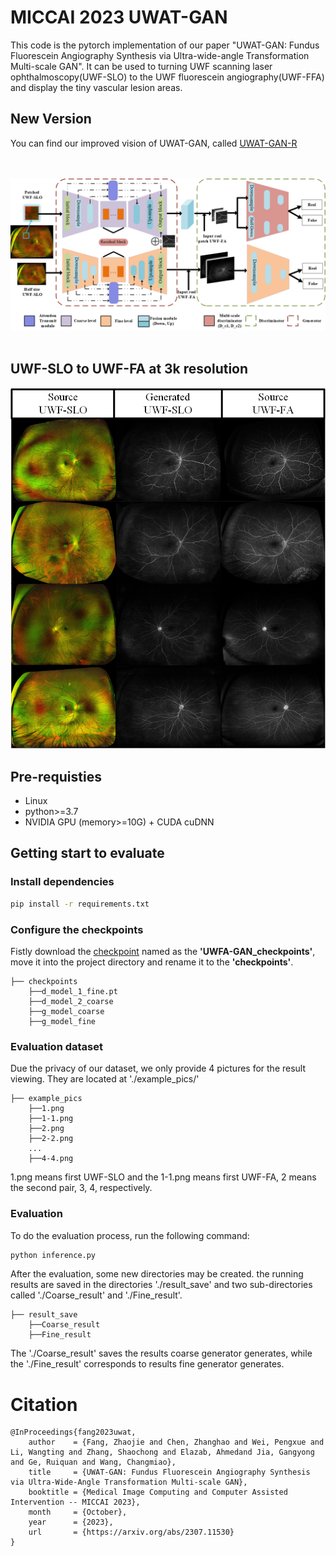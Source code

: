 # **MICCAI 2023 UWAT-GAN**
This code is the pytorch implementation of our paper "UWAT-GAN: Fundus Fluorescein Angiography Synthesis via Ultra-wide-angle Transformation Multi-scale GAN". It can be used to turning UWF scanning laser ophthalmoscopy(UWF-SLO) to the UWF fluorescein angiography(UWF-FFA) and display the tiny vascular lesion areas.  

## New Version
You can find our improved vision of UWAT-GAN, called [UWAT-GAN-R](https://github.com/Tinysqua/UWAT-GAN-R)

<br><br>
![](/asset/Fig_1.png)
<br><br>
## UWF-SLO to UWF-FA at 3k resolution
![whole_result](/asset/whole_result.png)

## Pre-requisties
- Linux
- python>=3.7
- NVIDIA GPU (memory>=10G) + CUDA cuDNN
## Getting start to evaluate


### Install dependencies
```bash
pip install -r requirements.txt
```
### Configure the checkpoints
Fistly download the [checkpoint](https://drive.google.com/drive/folders/1JOWtSrZyISRVmj4zi_du1XpgVdcOoyCp?usp=drive_link) named as the **'UWFA-GAN_checkpoints'**, move it into the project directory and rename it to the **'checkpoints'**.
```
├── checkpoints
    ├──d_model_1_fine.pt
    ├──d_model_2_coarse
    ├──g_model_coarse
    ├──g_model_fine
``` 
### Evaluation dataset
Due the privacy of our dataset, we only provide 4 pictures for the result viewing. They are located at './example_pics/' 
```
├── example_pics
    ├──1.png
    ├──1-1.png
    ├──2.png
    ├──2-2.png
    ...
    ├──4-4.png
```
1.png means first UWF-SLO and the 1-1.png means first UWF-FA, 2 means the second pair, 3, 4, respectively.

### Evaluation
To do the evaluation process, run the following command:
```bash
python inference.py
```
After the evaluation, some new directories may be created.
the running results are saved in the directories './result_save' and two sub-directories called './Coarse_result' and './Fine_result'. 
```
├── result_save
    ├──Coarse_result
    ├──Fine_result
```
The './Coarse_result' saves the results 
coarse generator generates, while the './Fine_result' corresponds to results fine generator generates.  

# Citation
```
@InProceedings{fang2023uwat,
    author    = {Fang, Zhaojie and Chen, Zhanghao and Wei, Pengxue and Li, Wangting and Zhang, Shaochong and Elazab, Ahmedand Jia, Gangyong and Ge, Ruiquan and Wang, Changmiao},
    title     = {UWAT-GAN: Fundus Fluorescein Angiography Synthesis via Ultra-Wide-Angle Transformation Multi-scale GAN},
    booktitle = {Medical Image Computing and Computer Assisted Intervention -- MICCAI 2023},
    month     = {October},
    year      = {2023},
    url       = {https://arxiv.org/abs/2307.11530}
}
```